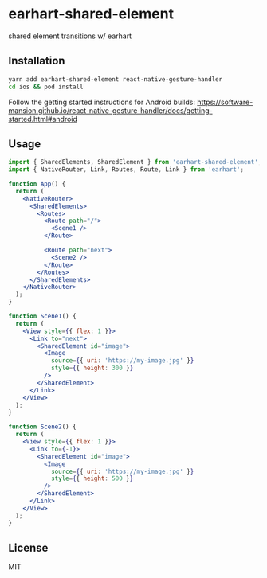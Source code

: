# earhart-shared-element

shared element transitions w/ earhart

## Installation

```bash
yarn add earhart-shared-element react-native-gesture-handler
cd ios && pod install
```

Follow the getting started instructions for Android builds: 
https://software-mansion.github.io/react-native-gesture-handler/docs/getting-started.html#android

## Usage

```jsx
import { SharedElements, SharedElement } from 'earhart-shared-element';
import { NativeRouter, Link, Routes, Route, Link } from 'earhart';

function App() {
  return (
    <NativeRouter>
      <SharedElements>
        <Routes>
          <Route path="/">
            <Scene1 />
          </Route>

          <Route path="next">
            <Scene2 />
          </Route>
        </Routes>
      </SharedElements>
    </NativeRouter>
  );
}

function Scene1() {
  return (
    <View style={{ flex: 1 }}>
      <Link to="next">
        <SharedElement id="image">
          <Image
            source={{ uri: 'https://my-image.jpg' }}
            style={{ height: 300 }}
          />
        </SharedElement>
      </Link>
    </View>
  );
}

function Scene2() {
  return (
    <View style={{ flex: 1 }}>
      <Link to={-1}>
        <SharedElement id="image">
          <Image
            source={{ uri: 'https://my-image.jpg' }}
            style={{ height: 500 }}
          />
        </SharedElement>
      </Link>
    </View>
  );
}
```

## License

MIT
